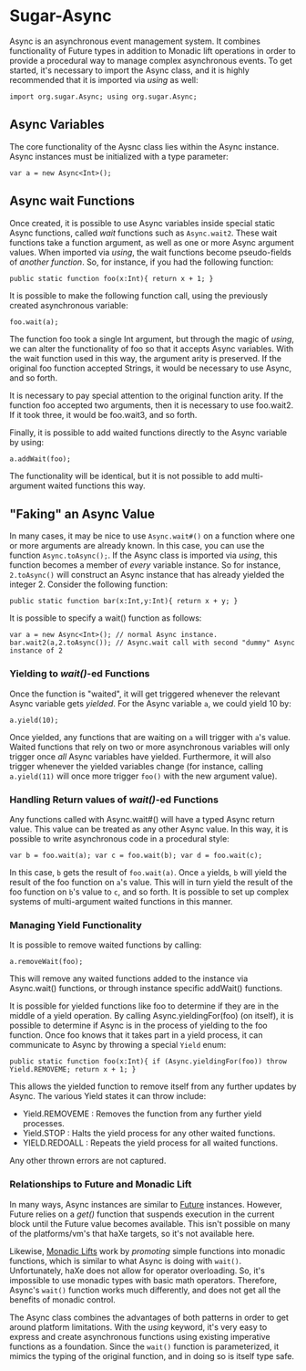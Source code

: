 Sugar-Async
========

Async is an asynchronous event management system.  It combines functionality of Future<T> types in addition to Monadic lift operations in order to provide a procedural way to manage complex asynchronous events.  To get started, it's necessary to import the Async class, and it is highly recommended that it is imported via *using* as well:
	
`import org.sugar.Async;
using org.sugar.Async;`


## Async Variables ##


The core functionality of the Aysnc class lies within the Async<T> instance.  Async instances must be initialized with a type parameter:
	
`var a = new Async<Int>();`
	
## Async wait Functions ##


Once created, it is possible to use Async variables inside special static Async functions, called *wait* functions such as `Async.wait2`.  These wait functions take a function argument, as well as one or more Async argument values.  When imported via *using*, the wait functions become pseudo-fields of *another function*.  So, for instance, if you had the following function:

`public static function foo(x:Int){
	return x + 1;
}`

It is possible to make the following function call, using the previously created asynchronous variable:

`foo.wait(a);`

The function foo took a single Int argument, but through the magic of *using*, we can alter the functionality of foo so that it accepts Async variables.  With the wait function used in this way, the argument arity is preserved.  If the original foo function accepted Strings, it would be necessary to use Async<String>, and so forth. 
	
It is necessary to pay special attention to the original function arity.  If the function foo accepted two arguments, then it is necessary to use foo.wait2.  If it took three, it would be foo.wait3, and so forth.

Finally, it is possible to add waited functions directly to the Async variable by using:

`a.addWait(foo);`

The functionality will be identical, but it is not possible to add multi-argument waited functions this way.

## "Faking" an Async Value ##

In many cases, it may be nice to use `Async.wait#()` on a function where one or more arguments are already known.  In this case, you can use the function `Async.toAsync();`.  If the Async class is imported via *using*, this function becomes a member of *every* variable instance.  So for instance, `2.toAsync()` will construct an Async instance that has already yielded the integer 2.  Consider the following function:

`public static function bar(x:Int,y:Int){
	return x + y;
}`

It is possible to specify a wait() function as follows:


`var a = new Async<Int>(); // normal Async instance.`
`bar.wait2(a,2.toAsync()); // Async.wait call with second "dummy" Async instance of 2`


### Yielding to *wait()*-ed Functions ###


Once the function is "waited", it will get triggered whenever the relevant Async variable gets *yielded*.  For the Async variable `a`, we could yield 10 by:

`a.yield(10);`

Once yielded, any functions that are waiting on `a` will trigger with `a`'s value.  Waited functions that rely on two or more asynchronous variables will only trigger once *all* Async variables have yielded.  Furthermore, it will also trigger whenever the yielded variables change (for instance, calling `a.yield(11)` will once more trigger `foo()` with the new argument value).

### Handling Return values of *wait()*-ed Functions ###

Any functions called with Async.wait#()  will have a typed Async return value.  This value can be treated as any other Async value.  In this way, it is possible to write asynchronous code in a procedural style:

`var b = foo.wait(a);
 var c = foo.wait(b);
 var d = foo.wait(c);`

In this case, `b` gets the result of `foo.wait(a)`.  Once `a` yields, `b` will yield the result of the foo function on `a`'s value.  This will in turn yield the result of the foo function on `b`'s value to `c`, and so forth.  It is possible to set up complex systems of multi-argument waited functions in this manner.

### Managing Yield Functionality ###

It is possible to remove waited functions by calling:

`a.removeWait(foo);`

This will remove any waited functions added to the instance via Async.wait() functions, or through instance specific addWait() functions.

It is possible for yielded functions like foo to determine if they are in the middle of a yield operation.  By calling Async.yieldingFor(foo) (on itself), it is possible to determine if Async is in the process of yielding to the foo function.  Once foo knows that it takes part in a yield process, it can communicate to Async by throwing a special `Yield` enum:


`public static function foo(x:Int){
	if (Async.yieldingFor(foo)) throw Yield.REMOVEME;
	return x + 1;
}`

This allows the yielded function to remove itself from any further updates by Async.  The various Yield states it can throw include:

*	Yield.REMOVEME :  Removes the function from any further yield processes.
*	Yield.STOP : Halts the yield process for any other waited functions.
*	YIELD.REDOALL : Repeats the yield process for all waited functions.	

Any other thrown errors are not captured.


### Relationships to Future<T> and Monadic Lift ###

In many ways, Async<T> instances are similar to [Future<T>](http://download.oracle.com/javase/1.5.0/docs/api/java/util/concurrent/Future.html) instances.  However, Future<T> relies on a *get()* function that suspends execution in the current block until the Future<T> value becomes available.  This isn't possible on many of the platforms/vm's that haXe targets, so it's not available here.

Likewise, [Monadic Lifts](http://www.haskell.org/ghc/docs/6.12.2/html/libraries/base-4.2.0.1/Control-Monad.html#v%3AliftM) work by *promoting* simple functions into monadic functions, which is similar to what Async is doing with `wait()`.  Unfortunately, haXe does not allow for operator overloading.  So, it's impossible to use monadic types with basic math operators.  Therefore, Async's `wait()` function works much differently, and does not get all the benefits of monadic control.  

The Async class combines the advantages of both patterns in order to get around platform limitations.  With the *using* keyword, it's very easy to express and create asynchronous functions using existing imperative functions as a foundation.  Since the `wait()` function is parameterized, it mimics the typing of the original function, and in doing so is itself type safe.


